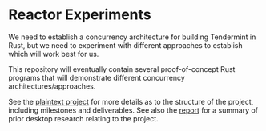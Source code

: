 # Reactor Experiments

We need to establish a concurrency architecture for building Tendermint in Rust,
but we need to experiment with different approaches to establish which will work
best for us.

This repository will eventually contain several proof-of-concept Rust programs
that will demonstrate different concurrency architectures/approaches.

See the [plaintext project](./.plaintext/README.md) for more details as to the
structure of the project, including milestones and deliverables. See also the
[report](./.plaintext/reports/001--concurrency-libs.md) for a summary of prior
desktop research relating to the project.

